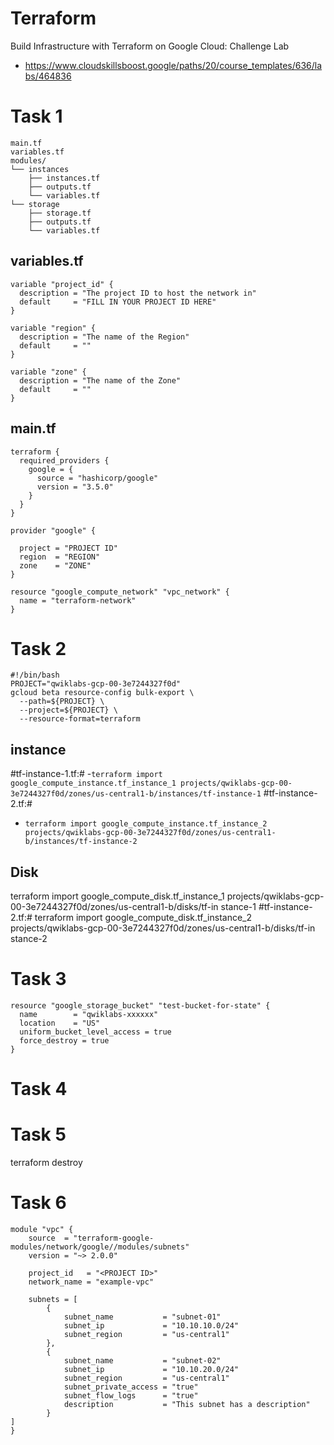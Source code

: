 # Terraform 
Build Infrastructure with Terraform on Google Cloud: Challenge Lab
- https://www.cloudskillsboost.google/paths/20/course_templates/636/labs/464836

# Task 1

```
main.tf
variables.tf
modules/
└── instances
    ├── instances.tf
    ├── outputs.tf
    └── variables.tf
└── storage
    ├── storage.tf
    ├── outputs.tf
    └── variables.tf
```
## variables.tf
```
variable "project_id" {
  description = "The project ID to host the network in"
  default     = "FILL IN YOUR PROJECT ID HERE"
}

variable "region" {
  description = "The name of the Region"
  default     = ""
}

variable "zone" {
  description = "The name of the Zone"
  default     = ""
}
```

## main.tf
```
terraform {
  required_providers {
    google = {
      source = "hashicorp/google"
      version = "3.5.0"
    }
  }
}

provider "google" {

  project = "PROJECT ID"
  region  = "REGION"
  zone    = "ZONE"
}

resource "google_compute_network" "vpc_network" {
  name = "terraform-network"
}
```
# Task 2

```
#!/bin/bash
PROJECT="qwiklabs-gcp-00-3e7244327f0d"
gcloud beta resource-config bulk-export \
  --path=${PROJECT} \
  --project=${PROJECT} \
  --resource-format=terraform
```
## instance
#tf-instance-1.tf:# 
-`terraform import google_compute_instance.tf_instance_1 projects/qwiklabs-gcp-00-3e7244327f0d/zones/us-central1-b/instances/tf-instance-1`
#tf-instance-2.tf:# 
- `terraform import google_compute_instance.tf_instance_2 projects/qwiklabs-gcp-00-3e7244327f0d/zones/us-central1-b/instances/tf-instance-2`


## Disk
terraform import google_compute_disk.tf_instance_1 projects/qwiklabs-gcp-00-3e7244327f0d/zones/us-central1-b/disks/tf-in
stance-1
#tf-instance-2.tf:# 
terraform import google_compute_disk.tf_instance_2 projects/qwiklabs-gcp-00-3e7244327f0d/zones/us-central1-b/disks/tf-in
stance-2


# Task 3
```
resource "google_storage_bucket" "test-bucket-for-state" {
  name        = "qwiklabs-xxxxxx"
  location    = "US"
  uniform_bucket_level_access = true
  force_destroy = true
}
```

# Task 4
# Task 5
terraform destroy

# Task 6


```
module "vpc" {
    source  = "terraform-google-modules/network/google//modules/subnets"
    version = "~> 2.0.0"

    project_id   = "<PROJECT ID>"
    network_name = "example-vpc"

    subnets = [
        {
            subnet_name           = "subnet-01"
            subnet_ip             = "10.10.10.0/24"
            subnet_region         = "us-central1"
        },
        {
            subnet_name           = "subnet-02"
            subnet_ip             = "10.10.20.0/24"
            subnet_region         = "us-central1"
            subnet_private_access = "true"
            subnet_flow_logs      = "true"
            description           = "This subnet has a description"
        }
]
}
